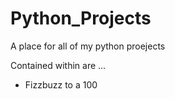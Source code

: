 # Python_Projects

A place for all of my python proejects

Contained within are ...

- Fizzbuzz to a 100 

